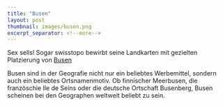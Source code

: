 ```yaml
---
title: "Busen"
layout: post
thumbnail: images/busen.png
excerpt_separator: <!--more-->
---
```


Sex sells! Sogar swisstopo bewirbt seine Landkarten mit gezielten Platzierung von [Busen](https://s.geo.admin.ch/3obq72tozjx8)

Busen sind in der Geografie nicht nur ein beliebtes Werbemittel, sondern auch ein beliebtes Ortsnamenmotiv. Ob finnischer Meerbusen, die französchie Ile de Seins oder die deutsche Ortschaft Busenberg, Busen scheinen bei den Geographen weltweit beliebt zu sein.
<!--more-->
